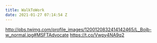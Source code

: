 ```yaml
---
title: WalkToWork
date: 2021-01-27 07:14:54 Z
---
```


 http://pbs.twimg.com/profile_images/1200120832414142465/L_Bojb-w_normal.jpg#MSFTAdvocate https://t.co/Vwpy4NA9q2